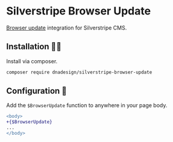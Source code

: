 # Silverstripe Browser Update

[Browser update](https://browser-update.org/) integration for Silverstripe CMS.

## Installation 👷‍♀️

Install via composer.

```sh
composer require dnadesign/silverstripe-browser-update
```

## Configuration 🚧

Add the `$BrowserUpdate` function to anywhere in your page body.

```diff
<body>
+{$BrowserUpdate}
...
</body>
```
